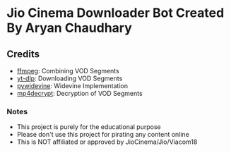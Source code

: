 # Jio Cinema Downloader Bot Created By Aryan Chaudhary



## Credits
- [ffmpeg](https://ffmpeg.org/): Combining VOD Segments
- [yt-dlp](https://github.com/yt-dlp/yt-dlp): Downloading VOD Segments
- [pywidevine](https://github.com/devine-dl/pywidevine): Widevine Implementation
- [mp4decrypt](https://www.bento4.com/documentation/mp4decrypt/): Decryption of VOD Segments

### Notes
- This project is purely for the educational purpose
- Please don't use this project for pirating any content online
- This is NOT affiliated or approved by JioCinema/Jio/Viacom18
